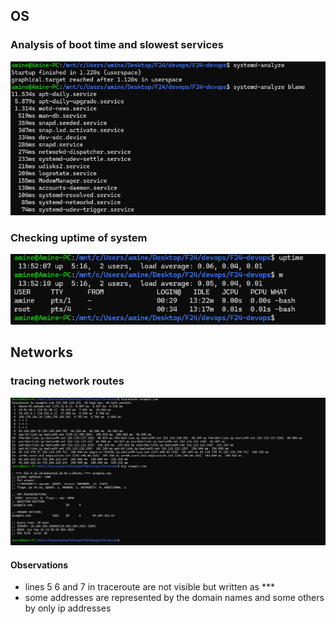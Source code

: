 ## OS
### Analysis of boot time and slowest services
![alt text](boot_time.png)

### Checking uptime of system
![alt text](uptimeW.png)

## Networks
### tracing network routes
![alt text](Traces.png)

#### Observations
- lines 5 6 and 7 in traceroute are not visible but written as *** 
- some addresses are represented by the domain names and some others by only ip addresses 